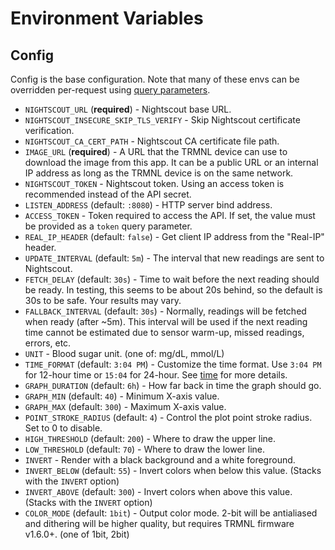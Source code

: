 # Environment Variables

## Config

Config is the base configuration. Note that many of these envs can be overridden per-request using [query parameters](query-params.md).

 - `NIGHTSCOUT_URL` (**required**) - Nightscout base URL.
 - `NIGHTSCOUT_INSECURE_SKIP_TLS_VERIFY` - Skip Nightscout certificate verification.
 - `NIGHTSCOUT_CA_CERT_PATH` - Nightscout CA certificate file path.
 - `IMAGE_URL` (**required**) - A URL that the TRMNL device can use to download the image from this app. It can be a public URL or an internal IP address as long as the TRMNL device is on the same network.
 - `NIGHTSCOUT_TOKEN` - Nightscout token. Using an access token is recommended instead of the API secret.
 - `LISTEN_ADDRESS` (default: `:8080`) - HTTP server bind address.
 - `ACCESS_TOKEN` - Token required to access the API. If set, the value must be provided as a `token` query parameter.
 - `REAL_IP_HEADER` (default: `false`) - Get client IP address from the "Real-IP" header.
 - `UPDATE_INTERVAL` (default: `5m`) - The interval that new readings are sent to Nightscout.
 - `FETCH_DELAY` (default: `30s`) - Time to wait before the next reading should be ready. In testing, this seems to be about 20s behind, so the default is 30s to be safe. Your results may vary.
 - `FALLBACK_INTERVAL` (default: `30s`) - Normally, readings will be fetched when ready (after ~5m). This interval will be used if the next reading time cannot be estimated due to sensor warm-up, missed readings, errors, etc.
 - `UNIT` - Blood sugar unit. (one of: mg/dL, mmol/L)
 - `TIME_FORMAT` (default: `3:04 PM`) - Customize the time format. Use `3:04 PM` for 12-hour time or `15:04` for 24-hour. See [time](https://pkg.go.dev/time) for more details.
 - `GRAPH_DURATION` (default: `6h`) - How far back in time the graph should go.
 - `GRAPH_MIN` (default: `40`) - Minimum X-axis value.
 - `GRAPH_MAX` (default: `300`) - Maximum X-axis value.
 - `POINT_STROKE_RADIUS` (default: `4`) - Control the plot point stroke radius. Set to 0 to disable.
 - `HIGH_THRESHOLD` (default: `200`) - Where to draw the upper line.
 - `LOW_THRESHOLD` (default: `70`) - Where to draw the lower line.
 - `INVERT` - Render with a black background and a white foreground.
 - `INVERT_BELOW` (default: `55`) - Invert colors when below this value. (Stacks with the `INVERT` option)
 - `INVERT_ABOVE` (default: `300`) - Invert colors when above this value. (Stacks with the `INVERT` option)
 - `COLOR_MODE` (default: `1bit`) - Output color mode. 2-bit will be antialiased and dithering will be higher quality, but requires TRMNL firmware v1.6.0+. (one of 1bit, 2bit)

